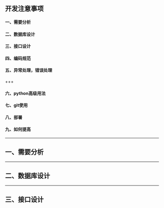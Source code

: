## 开发注意事项

#### 一、需要分析
#### 二、数据库设计
#### 三、接口设计
#### 四、编码规范
#### 五、异常处理，错误处理
+++
#### 六、python高级用法
#### 七、git使用
#### 八、部署
#### 九、如何提高
---

## 一、需要分析

---
## 二、数据库设计

---
## 三、接口设计
